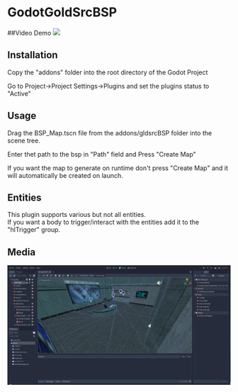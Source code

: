 # GodotGoldSrcBSP

##Video Demo
[![](https://imgur.com/OZfb7bd.png)](https://www.youtube.com/watch?v=L9pk3B7MdSE)  
  
## Installation
Copy the "addons" folder into the root directory of the Godot Project  
 
Go to Project->Project Settings->Plugins and set the plugins status to "Active"  
  
## Usage  
  
Drag the BSP_Map.tscn file from the addons/gldsrcBSP folder into the scene tree.  
  
Enter thet path to the bsp in "Path" field and Press "Create Map"  
  
If you want the map to generate on runtime don't press "Create Map" and it will automatically be created on launch.  
    
## Entities
  
This plugin supports various but not all entities.  
If you want a body to trigger/interact with the entities add it to the "hlTrigger" group.  

## Media 

![](bsp.png)  